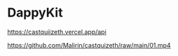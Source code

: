 # DappyKit 

https://castquiizeth.vercel.app/api

https://github.com/Malirin/castquizeth/raw/main/01.mp4

